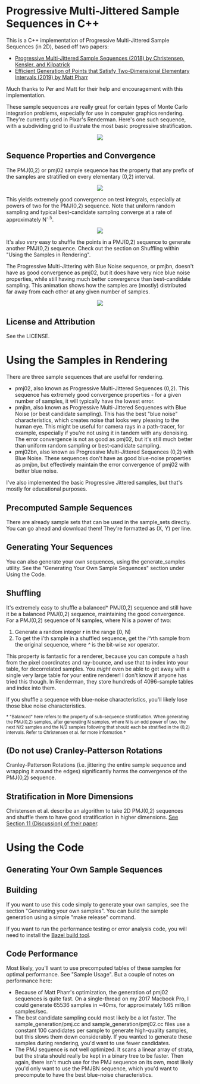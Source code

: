 # Progressive Multi-Jittered Sample Sequences in C++

This is a C++ implementation of Progressive Multi-Jittered Sample Sequences (in 2D), based off two papers:

* [Progressive Multi-Jittered Sample Sequences (2018) by Christensen, Kensler, and Kilpatrick](https://graphics.pixar.com/library/ProgressiveMultiJitteredSampling/paper.pdf)
* [Efficient Generation of Points that Satisfy
Two-Dimensional Elementary Intervals (2019) by Matt Pharr](http://jcgt.org/published/0008/01/04/)

Much thanks to Per and Matt for their help and encouragement with this implementation.

These sample sequences are really great for certain types of Monte Carlo integration problems, especially for use in computer graphics rendering. They're currently used in Pixar's Renderman. Here's one such sequence, with a subdividing grid to illustrate the most basic progressive stratification.

<p align="center">
<img src='https://github.com/Andrew-Helmer/pmj-cpp/blob/master/docs/pmj02bn.gif'>
</p>

## Sequence Properties and Convergence

The PMJ(0,2) or pmj02 sample sequence has the property that any prefix of the samples are stratified on every elementary (0,2) interval.

<p align="center">
<img src='https://github.com/Andrew-Helmer/pmj-cpp/blob/master/docs/pmj02_intervals.svg'>
</p>

This yields extremely good convergence on test integrals, especially at powers of two for the PMJ(0,2) sequence. Note that uniform random sampling and typical best-candidate sampling converge at a rate of approximately N<sup>-.5</sup>.

<p align="center">
<img src='https://github.com/Andrew-Helmer/pmj-cpp/blob/master/docs/error_analysis.svg'>
</p>

It's also *very* easy to shuffle the points in a PMJ(0,2) sequence to generate another PMJ(0,2) sequence. Check out the section on Shuffling within "Using the Samples in Rendering".

The Progressive Multi-Jittering with Blue Noise sequence, or pmjbn, doesn't have as good convergence as pmj02, but it does have very nice blue noise properties, while still having much better convergence than best-candidate sampling. This animation shows how the samples are (mostly) distributed far away from each other at any given number of samples.

<p align="center">
<img src='https://github.com/Andrew-Helmer/pmj-cpp/blob/master/docs/pmjbn.gif'>
</p>

## License and Attribution

See the LICENSE.

# Using the Samples in Rendering

There are three sample sequences that are useful for rendering.

* pmj02, also known as Progressive Multi-Jittered Sequences (0,2). This sequence has extremely good convergence properties - for a given number of samples, it will typically have the lowest error. 
* pmjbn, also known as Progressive Multi-Jittered Sequences with Blue Noise (or best candidate sampling). This has the best "blue noise" characteristics, which creates noise that looks very pleasing to the human eye. This might be useful for camera rays in a path-tracer, for example, especially if you're not using it in tandem with any denoising. The error convergence is not as good as pmj02, but it's still much better than uniform random sampling or best-candidate sampling.
* pmj02bn, also known as Progressive Multi-Jittered Sequences (0,2) with Blue Noise. These sequences don't have as good blue-noise properties as pmjbn, but effectively maintain the error convergence of pmj02 with better blue noise.

I've also implemented the basic Progressive Jittered samples, but that's mostly for educational purposes.

## Precomputed Sample Sequences

There are already sample sets that can be used in the sample_sets directly. You can go ahead and download them! They're formatted as (X, Y) per line.

## Generating Your Sequences

You can also generate your own sequences, using the generate_samples utility. See the "Generating Your Own Sample Sequences" section under Using the Code.

## Shuffling

It's extremely easy to shuffle a balanced\* PMJ(0,2) sequence and still have it be a balanced PMJ(0,2) sequence, maintaining the good convergence. For a PMJ(0,2) sequence of N samples, where N is a power of two:
1. Generate a random integer **r** in the range [0, N)
2. To get the **i**'th sample in a shuffled sequence, get the *i^r*th sample from the original sequence, where *^* is the bit-wise xor operator.

This property is fantastic for a renderer, because you can compute a hash from the pixel coordinates and ray-bounce, and use that to index into your table, for decorrelated samples. You *might* even be able to get away with a single very large table for your entire renderer! I don't know if anyone has tried this though. In Renderman, they store hundreds of 4096-sample tables and index into them.

If you shuffle a sequence with blue-noise characteristics, you'll likely lose those blue noise characteristics.

<sub>\* "Balanced" here refers to the property of sub-sequence stratification. When generating the PMJ(0,2) samples, after generating N samples, where N is an odd power of two, the next N/2 samples and the N/2 samples following that should each be stratified in the (0,2) intervals. Refer to Christensen et al. for more information.*</sub>

## (Do not use) Cranley-Patterson Rotations

Cranley-Patterson Rotations (i.e. jittering the entire sample sequence and wrapping it around the edges) significantly harms the convergence of the PMJ(0,2) sequence.

## Stratification in More Dimensions

Christensen et al. describe an algorithm to take 2D PMJ(0,2) sequences and shuffle them to have good stratification in higher dimensions. [See Section 11 (Discussion) of their paper](https://graphics.pixar.com/library/ProgressiveMultiJitteredSampling/paper.pdf).

# Using the Code

## Generating Your Own Sample Sequences

## Building

If you want to use this code simply to generate your own samples, see the section "Generating your own samples". You can build the sample generation using a simple "make release" command.

If you want to run the performance testing or error analysis code, you will need to install the [Bazel build tool](https://bazel.build/).

## Code Performance

Most likely, you'll want to use precomputed tables of these samples for optimal performance. See "Sample Usage". But a couple of notes on performance here:

* Because of Matt Pharr's optimization, the generation of pmj02 sequences is quite fast. On a single-thread on my 2017 Macbook Pro, I could generate 65536 samples in ~40ms, for approximately 1.65 million samples/sec.
* The best candidate sampling could most likely be a lot faster. The sample_generation/pmj.cc and sample_generation/pmj02.cc files use a constant 100 candidates per sample to generate high-quality samples, but this slows them down considerably. If you wanted to generate these samples during rendering, you'd want to use fewer candidates.
* The PMJ sequence is not well optimized. It scans a linear array of strata, but the strata should really be kept in a binary tree to be faster. Then again, there isn't much use for the PMJ sequence on its own, most likely you'd only want to use the PMJBN sequence, which you'd want to precompute to have the best blue-noise characteristics.
